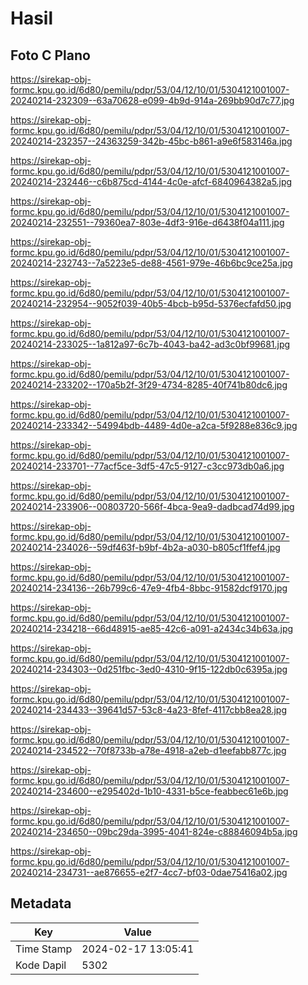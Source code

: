 # Hasil

## Foto C Plano

https://sirekap-obj-formc.kpu.go.id/6d80/pemilu/pdpr/53/04/12/10/01/5304121001007-20240214-232309--63a70628-e099-4b9d-914a-269bb90d7c77.jpg

https://sirekap-obj-formc.kpu.go.id/6d80/pemilu/pdpr/53/04/12/10/01/5304121001007-20240214-232357--24363259-342b-45bc-b861-a9e6f583146a.jpg

https://sirekap-obj-formc.kpu.go.id/6d80/pemilu/pdpr/53/04/12/10/01/5304121001007-20240214-232446--c6b875cd-4144-4c0e-afcf-6840964382a5.jpg

https://sirekap-obj-formc.kpu.go.id/6d80/pemilu/pdpr/53/04/12/10/01/5304121001007-20240214-232551--79360ea7-803e-4df3-916e-d6438f04a111.jpg

https://sirekap-obj-formc.kpu.go.id/6d80/pemilu/pdpr/53/04/12/10/01/5304121001007-20240214-232743--7a5223e5-de88-4561-979e-46b6bc9ce25a.jpg

https://sirekap-obj-formc.kpu.go.id/6d80/pemilu/pdpr/53/04/12/10/01/5304121001007-20240214-232954--9052f039-40b5-4bcb-b95d-5376ecfafd50.jpg

https://sirekap-obj-formc.kpu.go.id/6d80/pemilu/pdpr/53/04/12/10/01/5304121001007-20240214-233025--1a812a97-6c7b-4043-ba42-ad3c0bf99681.jpg

https://sirekap-obj-formc.kpu.go.id/6d80/pemilu/pdpr/53/04/12/10/01/5304121001007-20240214-233202--170a5b2f-3f29-4734-8285-40f741b80dc6.jpg

https://sirekap-obj-formc.kpu.go.id/6d80/pemilu/pdpr/53/04/12/10/01/5304121001007-20240214-233342--54994bdb-4489-4d0e-a2ca-5f9288e836c9.jpg

https://sirekap-obj-formc.kpu.go.id/6d80/pemilu/pdpr/53/04/12/10/01/5304121001007-20240214-233701--77acf5ce-3df5-47c5-9127-c3cc973db0a6.jpg

https://sirekap-obj-formc.kpu.go.id/6d80/pemilu/pdpr/53/04/12/10/01/5304121001007-20240214-233906--00803720-566f-4bca-9ea9-dadbcad74d99.jpg

https://sirekap-obj-formc.kpu.go.id/6d80/pemilu/pdpr/53/04/12/10/01/5304121001007-20240214-234026--59df463f-b9bf-4b2a-a030-b805cf1ffef4.jpg

https://sirekap-obj-formc.kpu.go.id/6d80/pemilu/pdpr/53/04/12/10/01/5304121001007-20240214-234136--26b799c6-47e9-4fb4-8bbc-91582dcf9170.jpg

https://sirekap-obj-formc.kpu.go.id/6d80/pemilu/pdpr/53/04/12/10/01/5304121001007-20240214-234218--66d48915-ae85-42c6-a091-a2434c34b63a.jpg

https://sirekap-obj-formc.kpu.go.id/6d80/pemilu/pdpr/53/04/12/10/01/5304121001007-20240214-234303--0d251fbc-3ed0-4310-9f15-122db0c6395a.jpg

https://sirekap-obj-formc.kpu.go.id/6d80/pemilu/pdpr/53/04/12/10/01/5304121001007-20240214-234433--39641d57-53c8-4a23-8fef-4117cbb8ea28.jpg

https://sirekap-obj-formc.kpu.go.id/6d80/pemilu/pdpr/53/04/12/10/01/5304121001007-20240214-234522--70f8733b-a78e-4918-a2eb-d1eefabb877c.jpg

https://sirekap-obj-formc.kpu.go.id/6d80/pemilu/pdpr/53/04/12/10/01/5304121001007-20240214-234600--e295402d-1b10-4331-b5ce-feabbec61e6b.jpg

https://sirekap-obj-formc.kpu.go.id/6d80/pemilu/pdpr/53/04/12/10/01/5304121001007-20240214-234650--09bc29da-3995-4041-824e-c88846094b5a.jpg

https://sirekap-obj-formc.kpu.go.id/6d80/pemilu/pdpr/53/04/12/10/01/5304121001007-20240214-234731--ae876655-e2f7-4cc7-bf03-0dae75416a02.jpg


## Metadata

| Key        | Value               |
| ---------- | ------------------- |
| Time Stamp | 2024-02-17 13:05:41 |
| Kode Dapil | 5302                |



